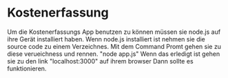 # Kostenerfassung
Um die Kostenerfassungs App benutzen zu können müssen sie node.js auf ihre Gerät installiert haben.
Wenn node.js installiert ist nehmen sie die source code zu einem Verzeichnes.
Mit dem Command Promt gehen sie zu diese verueichness und rennen. "node app.js"
Wenn das erledigt ist gehen sie zu den link "localhost:3000" auf ihrem browser
Dann sollte es funktionieren.
